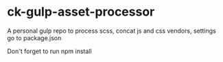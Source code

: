 # ck-gulp-asset-processor
A personal gulp repo to process scss, concat js and css vendors, settings go to package.json

Don't forget to run npm install
